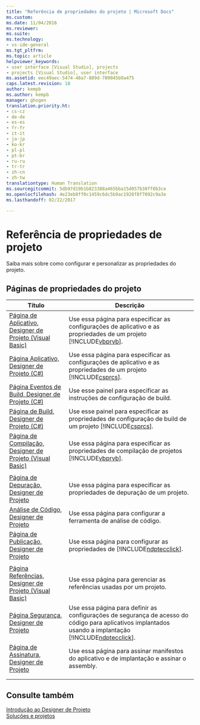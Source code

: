 ```yaml
---
title: "Referência de propriedades do projeto | Microsoft Docs"
ms.custom: 
ms.date: 11/04/2016
ms.reviewer: 
ms.suite: 
ms.technology:
- vs-ide-general
ms.tgt_pltfrm: 
ms.topic: article
helpviewer_keywords:
- user interface [Visual Studio], projects
- projects [Visual Studio], user interface
ms.assetid: eec49aec-5474-48a7-889d-709045b9a475
caps.latest.revision: 18
author: kempb
ms.author: kempb
manager: ghogen
translation.priority.ht:
- cs-cz
- de-de
- es-es
- fr-fr
- it-it
- ja-jp
- ko-kr
- pl-pl
- pt-br
- ru-ru
- tr-tr
- zh-cn
- zh-tw
translationtype: Human Translation
ms.sourcegitcommit: 5db97d19b1b823388a465bba15d057b30ff0b3ce
ms.openlocfilehash: 4e23eb8ff0c1459c6dc5b9ac1928f8f7092c9a3e
ms.lasthandoff: 02/22/2017

---
```

# <a name="project-properties-reference"></a>Referência de propriedades de projeto
Saiba mais sobre como configurar e personalizar as propriedades do projeto.  
  
## <a name="project-properties-pages"></a>Páginas de propriedades do projeto  
  
|Título|Descrição|  
|-----------|-----------------|  
|[Página de Aplicativo, Designer de Projeto (Visual Basic)](../../ide/reference/application-page-project-designer-visual-basic.md)|Use essa página para especificar as configurações de aplicativo e as propriedades de um projeto [!INCLUDE[vbprvb](../../code-quality/includes/vbprvb_md.md)].|  
|[Página Aplicativo, Designer de Projeto (C#)](../../ide/reference/application-page-project-designer-csharp.md)|Use essa página para especificar as configurações de aplicativo e as propriedades de um projeto [!INCLUDE[csprcs](../../data-tools/includes/csprcs_md.md)].|  
|[Página Eventos de Build, Designer de Projeto (C#)](../../ide/reference/build-events-page-project-designer-csharp.md)|Use esse painel para especificar as instruções de configuração de build.|  
|[Página de Build, Designer de Projeto (C#)](../../ide/reference/build-page-project-designer-csharp.md)|Use esse painel para especificar as propriedades de configuração de build de um projeto [!INCLUDE[csprcs](../../data-tools/includes/csprcs_md.md)].|  
|[Página de Compilação, Designer de Projeto (Visual Basic)](../../ide/reference/compile-page-project-designer-visual-basic.md)|Use essa página para especificar as propriedades de compilação de projetos [!INCLUDE[vbprvb](../../code-quality/includes/vbprvb_md.md)].|  
|||  
|[Página de Depuração, Designer de Projeto](../../ide/reference/debug-page-project-designer.md)|Use essa página para especificar as propriedades de depuração de um projeto.|  
|[Análise de Código, Designer de Projeto](../../ide/reference/code-analysis-project-designer.md)|Use essa página para configurar a ferramenta de análise de código.|  
|[Página de Publicação, Designer de Projeto](../../ide/reference/publish-page-project-designer.md)|Use essa página para configurar as propriedades de [!INCLUDE[ndptecclick](../../deployment/includes/ndptecclick_md.md)].|  
|||  
|[Página Referências, Designer de Projeto (Visual Basic)](../../ide/reference/references-page-project-designer-visual-basic.md)|Use essa página para gerenciar as referências usadas por um projeto.|  
|[Página Segurança, Designer de Projeto](../../ide/reference/security-page-project-designer.md)|Use essa página para definir as configurações de segurança de acesso do código para aplicativos implantados usando a implantação [!INCLUDE[ndptecclick](../../deployment/includes/ndptecclick_md.md)].|  
|[Página de Assinatura, Designer de Projeto](../../ide/reference/signing-page-project-designer.md)|Use essa página para assinar manifestos do aplicativo e de implantação e assinar o assembly.|  
|||  
|||  
  
## <a name="see-also"></a>Consulte também  
 [Introdução ao Designer de Projeto](http://msdn.microsoft.com/en-us/898dd854-c98d-430c-ba1b-a913ce3c73d7)   
 [Soluções e projetos](../../ide/solutions-and-projects-in-visual-studio.md)
